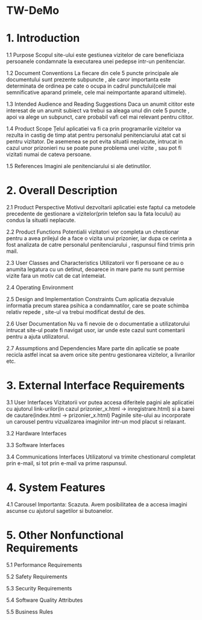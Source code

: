 # TW-DeMo

# 1. Introduction

1.1 Purpose
  Scopul site-ului este gestiunea vizitelor de care beneficiaza persoanele condamnate la executarea unei pedepse intr-un penitenciar.
  
1.2 Document Conventions
  La fiecare din cele 5 puncte principale ale documentului sunt prezente subpuncte , ale caror importanta este determinata de ordinea pe cate o ocupa in cadrul
punctului(cele mai semnificative aparand primele, cele mai neimportante aparand ultimele).  
  
1.3 Intended Audience and Reading Suggestions
   Daca un anumit cititor este interesat de un anumit subiect va trebui sa aleaga unul din cele 5 puncte , apoi va alege un subpunct, care probabil vafi cel mai relevant pentru cititor.
   
1.4 Product Scope
  Țelul aplicatiei va fi ca prin programarile vizitelor va rezulta in castig de timp atat pentru personalul penitenciarului atat cat si pentru vizitator. De asemenea se pot evita situatii neplacute, intrucat in cazul unor prizonieri nu se poate pune problema unei vizite , sau pot fi vizitati numai de cateva persoane. 
  
1.5 References
  Imagini ale penitenciarului si ale detinutilor.
  
# 2. Overall Description

2.1 Product Perspective
   Motivul dezvoltarii aplicatiei este faptul ca metodele precedente de gestionare a vizitelor(prin telefon sau la fata locului) au condus la situatii neplacute.
   
2.2 Product Functions
    Potentialii vizitatori vor completa un chestionar pentru a avea prilejul de a face o vizita unui prizonier, iar dupa ce cerinta a fost analizata de catre personalul penitenciarului , raspunsul fiind trimis prin mail.
    
2.3 User Classes and Characteristics
    Utilizatorii vor fi persoane ce au o anumita legatura cu un detinut, deoarece in mare parte nu sunt permise vizite fara un motiv cat de cat intemeiat.
    
2.4 Operating Environment
      
2.5 Design and Implementation Constraints
   Cum aplicatia dezvaluie informatia precum starea psihica a condamnatilor, care se poate schimba relativ repede , site-ul va trebui modificat destul de des.
   
2.6 User Documentation
   Nu va fi nevoie de o documentatie a utilizatorului intrucat site-ul poate fi navigat usor, iar unde este cazul sunt comentarii pentru a ajuta utilizatorul. 
   
2.7 Assumptions and Dependencies
   Mare parte din aplicatie se poate recicla astfel incat sa avem orice site pentru gestionarea vizitelor, a livrarilor etc.
   
# 3. External Interface Requirements

3.1 User Interfaces
   Vizitatorii vor putea accesa diferitele pagini ale aplicatiei cu ajutorul link-urilor(in cazul prizonier_x.html -> inregistrare.html) 
   si a barei de cautare(index.html -> prizonier_x.html)
   Paginile site-ului au incorporate un carousel pentru vizualizarea imaginilor intr-un mod placut si relaxant.
   
3.2 Hardware Interfaces

3.3 Software Interfaces

3.4 Communications Interfaces
   Utilizatorul va trimite chestionarul completat prin e-mail, si tot prin e-mail va prime raspunsul.

# 4. System Features

4.1 Carousel
   Importanta: Scazuta.
   Avem posibilitatea de a accesa imagini ascunse cu ajutorul sagetilor si butoanelor.
      

# 5. Other Nonfunctional Requirements

5.1 Performance Requirements

5.2 Safety Requirements

5.3 Security Requirements

5.4 Software Quality Attributes

5.5 Business Rules
